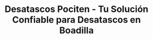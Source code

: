 ---
image1: '/assets/img/desatascos/boadilla/desatascos-boadilla1.webp'
image2: '/assets/img/desatascos/boadilla/desatascos-boadilla2.webp'
image3:
image4:

bannerTitle: Desatascos Boadilla del Monte
bannerRuta: Boadilla del Monte

titleSEO: "Desatascos en Boadilla del Monte: servicios de calidad y eficacia 🛠️ Desatascos Pociten"
descriptionMeta: En Desatascos Pociten, somos expertos en desatascos Boadilla del Monte, brindando servicios profesionales y eficientes para resolver cualquier problema de atasco en tuberías y alcantarillas. ¡Contáctanos ya!

title: "Desatascos Pociten - Tu Solución Confiable para Desatascos en Boadilla"
intro: ¡Bienvenidos a Desatascos Pociten! Somos la empresa líder en servicios de desatascos, poceros, desatrancos y fontaneros en Boadilla y sus alrededores. Con años de experiencia y un equipo de profesionales altamente capacitados, estamos preparados para solucionar cualquier problema de tuberías, alcantarillado y saneamiento que pueda enfrentar.
title2: 
text2: En Desatascos Pociten, nos enorgullecemos de ofrecer servicios de desatascos en Boadilla, poceros en Boadilla, desatrancos en Boadilla y fontaneros en Boadilla de alta calidad y eficiencia. Nuestros especialistas están equipados con las últimas tecnologías y herramientas para asegurar un servicio rápido y efectivo en cada proyecto que realizamos.

_html: "
<h3>¿Por qué elegir a Desatascos Pociten en Boadilla?</h3>
<p>Como una empresa comprometida con nuestros clientes, entendemos la importancia de resolver los problemas de manera oportuna y profesional. Por eso, en Desatascos Pociten, nos aseguramos de que cada uno de nuestros técnicos esté altamente capacitado y familiarizado con los métodos más efectivos para solucionar problemas de atascos y bloqueos.</p>
<p>Nuestros servicios incluyen:</p>
<ul>
		<li><strong>Desatascos:</strong> Nos encargamos de eliminar atascos y obstrucciones en tuberías, desagües y sistemas de alcantarillado, asegurando un flujo adecuado del agua.</li>
        <br>
		<li><strong>Poceros:</strong>Realizamos trabajos de pocería, como la construcción, reparación y mantenimiento de pozos, alcantarillas y sistemas de drenaje.</li>
        <br>
		<li><strong>Desatrancos:</strong>Nuestros expertos solucionan problemas de atascos y bloqueos en sistemas de alcantarillado y drenaje, utilizando técnicas de desatranco eficientes y seguras.</li>
        <br>
		<li><strong>Fontaneros en Boadilla:</strong>Contamos con un equipo de fontaneros expertos que se encargan de la instalación, reparación y mantenimiento de sistemas de fontanería y calefacción</li>
        <br>


        <h3>Satisfacción del Cliente</h3>
        <p>En Desatascos Pociten, nos esforzamos por mantener un alto nivel de satisfacción del cliente. Por esta razón, ofrecemos garantías en todos nuestros trabajos y mantenemos una comunicación abierta y honesta con nuestros clientes durante todo el proceso. Además, nuestra disponibilidad 24/7 garantiza que siempre estaremos allí cuando nos necesite.</p>
        
        
	    
"
titleConclusion: CONCLUSIÓN
conclusion: Si necesita servicios de desatascos en Boadilla, poceros en Boadilla, desatrancos en Boadilla o fontaneros en Boadilla, no dude en ponerse en contacto con nosotros. En Desatascos Pociten, estaremos encantados de ayudarle y ofrecerle una solución rápida y efectiva para sus problemas de tuberías y alcantarillado. ¡Llámenos hoy y experimente la diferencia de trabajar con una empresa líder en el sector!



titleFaqs: Preguntas Frecuentes

faq:  faq
faq1: ¿Cuánto tiempo tardan en llegar a Boadilla?
answer1: Nuestro tiempo de respuesta es rápido, generalmente llegamos en menos de una hora, dependiendo del tráfico y la distancia.

faq2: ¿Cuál es el costo promedio de sus servicios?
answer2: El costo varía según la complejidad del trabajo. Ofrecemos presupuestos gratuitos y sin compromiso para evaluar cada caso.

faq3: ¿Qué métodos utilizan para desatascar tuberías y desagües?
answer3: Utilizamos una variedad de técnicas, como equipos de alta presión, desatascadores manuales y cámaras de inspección, según la situación.


---